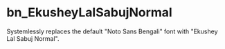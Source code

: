 # bn_EkusheyLalSabujNormal
Systemlessly replaces the default "Noto Sans Bengali" font with "Ekushey Lal Sabuj Normal".

